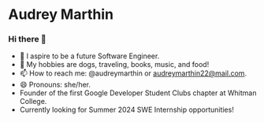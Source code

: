 # Audrey Marthin 
### Hi there 👋

- 🌱 I aspire to be a future Software Engineer.
- 💬 My hobbies are dogs, traveling, books, music, and food!
- 📫 How to reach me: @audreymarthin or audreymarthin22@mail.com.
- 😄 Pronouns: she/her.
- Founder of the first Google Developer Student Clubs chapter at Whitman College.  
- Currently looking for Summer 2024 SWE Internship opportunities! 
